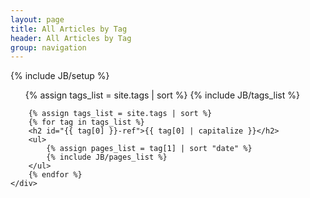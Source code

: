 ```yaml
---
layout: page
title: All Articles by Tag
header: All Articles by Tag
group: navigation
---
```

{% include JB/setup %}

<div class="wrapper">
	<div class="row">
		<ul class="tag_box inline">
		{% assign tags_list = site.tags | sort %}
  		{% include JB/tags_list %}
		</ul>

        {% assign tags_list = site.tags | sort %}
		{% for tag in tags_list %}
		<h2 id="{{ tag[0] }}-ref">{{ tag[0] | capitalize }}</h2>
  		<ul>
			{% assign pages_list = tag[1] | sort "date" %}
    		{% include JB/pages_list %}
  		</ul>
		{% endfor %}
	</div>
</div>